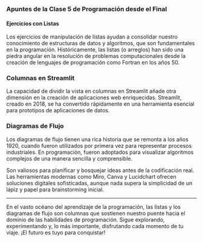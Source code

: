 ### Apuntes de la Clase 5 de Programación desde el Final

#### Ejercicios con Listas
Los ejercicios de manipulación de listas ayudan a consolidar nuestro conocimiento de estructuras de datos y algoritmos, que son fundamentales en la programación. Históricamente, las listas (o arreglos) han sido una piedra angular en la resolución de problemas computacionales desde la creación de lenguajes de programación como Fortran en los años 50.

### Columnas en Streamlit

La capacidad de dividir la vista en columnas en Streamlit añade otra dimensión en la creación de aplicaciones web enriquecidas. Streamlit, creado en 2018, se ha convertido rápidamente en una herramienta esencial para prototipos de aplicaciones de datos.

### Diagramas de Flujo

Los diagramas de flujo tienen una rica historia que se remonta a los años 1920, cuando fueron utilizados por primera vez para representar procesos industriales. En programación, fueron adoptados para visualizar algoritmos complejos de una manera sencilla y comprensible.

Son valiosos para planificar y bosquejar ideas antes de la codificación real. Las herramientas modernas como Miro, Canva y Lucidchart ofrecen soluciones digitales sofisticadas, aunque nada supera la simplicidad de un lápiz y papel para brainstorming inicial.

---

En el vasto océano del aprendizaje de la programación, las listas y los diagramas de flujo son columnas que sostienen nuestro puente hacia el dominio de las habilidades de programación. Sigue explorando, experimentando y, lo más importante, disfrutando cada momento de tu viaje. ¡El futuro es tuyo para conquistar!

